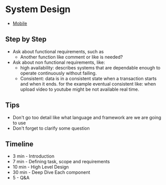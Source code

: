 # System Design
- <a href="mobile/">Mobile</a>

## Step by Step
- Ask about functional requirements, such as
  - Another function like comment or like is needed?
- Ask about non functional requirements, like:
  - high availability: describes systems that are dependable enough to operate continuously without failing. 
  - Consistent: data is in a consistent state when a transaction starts and when it ends. for the example eventual consistent like: when upload video to youtube might be not available real time.

## Tips
- Don't go too detail like what language and framework are we are going to use
- Don't forget to clarify some question

## Timeline
- 3 min - Introduction
- 7 min - Defining task, scope and requirements
- 10 min - High Level Design
- 30 min - Deep Dive Each component
- 5 - Q&A
